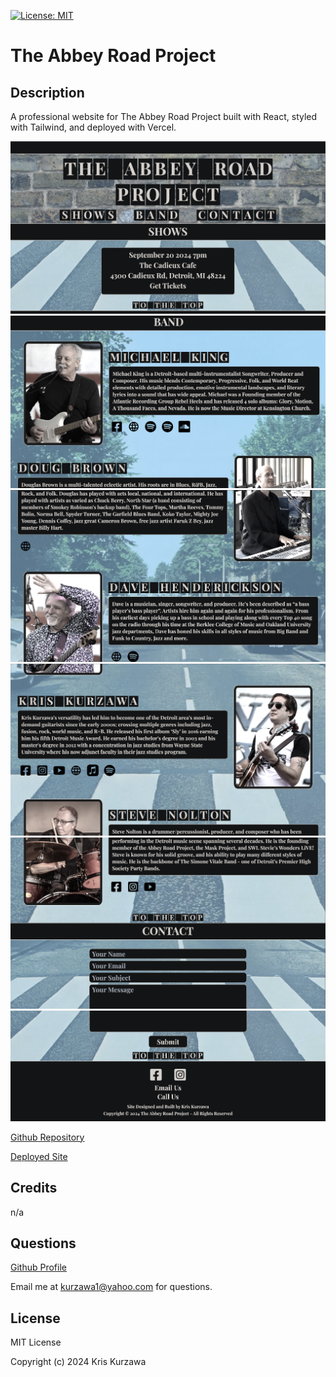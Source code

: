 [![License: MIT](https://img.shields.io/badge/License-MIT-yellow.svg)](https://opensource.org/licenses/MIT)
# The Abbey Road Project

## Description
A professional website for The Abbey Road Project built with React, styled with Tailwind, and deployed with Vercel.


![screenshot1](https://github.com/KKurzawa/abbey-road-project/blob/main/public/Screenshot1.png)
![screenshot2](https://github.com/KKurzawa/abbey-road-project/blob/main/public/Screenshot2.png)
![screenshot3](https://github.com/KKurzawa/abbey-road-project/blob/main/public/Screenshot3.png)
![screenshot4](https://github.com/KKurzawa/abbey-road-project/blob/main/public/Screenshot4.png)
![screenshot5](https://github.com/KKurzawa/abbey-road-project/blob/main/public/Screenshot5.png)
![screenshot6](https://github.com/KKurzawa/abbey-road-project/blob/main/public/Screenshot6.png)

[Github Repository](https://github.com/KKurzawa/abbey-road-project)

[Deployed Site](https://www.abbeyroadproject.com/)

## Credits

n/a

## Questions

[Github Profile](https://github.com/KKurzawa)

Email me at kurzawa1@yahoo.com for questions.

## License

MIT License

Copyright (c) 2024 Kris Kurzawa